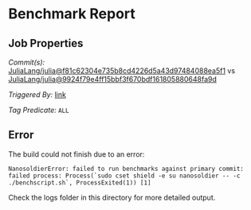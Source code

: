 # Benchmark Report

## Job Properties

*Commit(s):* [JuliaLang/julia@f81c62304e735b8cd4226d5a43d97484088ea5f1](https://github.com/JuliaLang/julia/commit/f81c62304e735b8cd4226d5a43d97484088ea5f1) vs [JuliaLang/julia@9924f79e4ff15bbf3f670bdf161805880648fa9d](https://github.com/JuliaLang/julia/commit/9924f79e4ff15bbf3f670bdf161805880648fa9d)

*Triggered By:* [link](https://github.com/JuliaLang/julia/pull/25557#issuecomment-357553463)

*Tag Predicate:* `ALL`

## Error

The build could not finish due to an error:

```
NanosoldierError: failed to run benchmarks against primary commit: failed process: Process(`sudo cset shield -e su nanosoldier -- -c ./benchscript.sh`, ProcessExited(1)) [1]
```

Check the logs folder in this directory for more detailed output.

